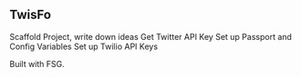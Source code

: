 TwisFo
---

Scaffold Project, write down ideas
Get Twitter API Key
Set up Passport and Config Variables
Set up Twilio API Keys

Built with FSG.
